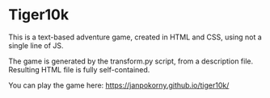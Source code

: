 # Tiger10k
This is a text-based adventure game, created in HTML and CSS, using not a single line of JS.

The game is generated by the transform.py script, from a description file. Resulting HTML file is fully self-contained.

You can play the game here: https://janpokorny.github.io/tiger10k/
